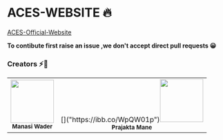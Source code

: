 # ACES-WEBSITE  🔥
[ACES-Official-Website](https://aces-dypcoeakurdi.web.app/)

**To contibute first raise an issue ,we don't accept direct pull requests 😀**

### Creators :zap::dizzy:
<table>
		<tr>
			<td align="center"><img src="https://ibb.co/yk099FM"  width=100px;"><br /><sub><b>Manasi Wader</b></sub><br/><a href="https://github.com/WaderManasi"></a></td>
		   <td align="center">[]("https://ibb.co/WpQW01p")<img src="https://ibb.co/WpQW01p"  width=100px;"><br /><sub><b>Prajakta Mane</b></sub><br/><a href="https://github.com/maneprajakta"></a></td>
		</td>			
		</tr>
		
</table>
        
